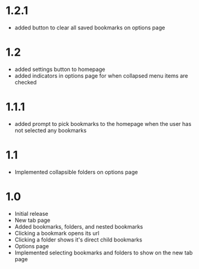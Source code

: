 # 1.2.1
- added button to clear all saved bookmarks on options page

# 1.2
- added settings button to homepage
- added indicators in options page for when collapsed menu items are checked

# 1.1.1
- added prompt to pick bookmarks to the homepage when the user has not selected any bookmarks 

# 1.1
- Implemented collapsible folders on options page

# 1.0
- Initial release
- New tab page
 - Added bookmarks, folders, and nested bookmarks
 - Clicking a bookmark opens its url
 - Clicking a folder shows it's direct child bookmarks
- Options page
 - Implemented selecting bookmarks and folders to show on the new tab page
